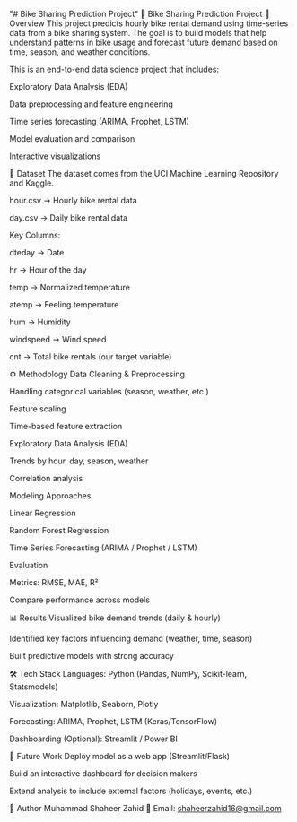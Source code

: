 "# Bike Sharing Prediction Project" 
🚴 Bike Sharing Prediction Project
📌 Overview
This project predicts hourly bike rental demand using time-series data from a bike sharing system.
The goal is to build models that help understand patterns in bike usage and forecast future demand based on time, season, and weather conditions.

This is an end-to-end data science project that includes:

Exploratory Data Analysis (EDA)

Data preprocessing and feature engineering

Time series forecasting (ARIMA, Prophet, LSTM)

Model evaluation and comparison

Interactive visualizations

📂 Dataset
The dataset comes from the UCI Machine Learning Repository and Kaggle.

hour.csv → Hourly bike rental data

day.csv → Daily bike rental data

Key Columns:

dteday → Date

hr → Hour of the day

temp → Normalized temperature

atemp → Feeling temperature

hum → Humidity

windspeed → Wind speed

cnt → Total bike rentals (our target variable)

⚙️ Methodology
Data Cleaning & Preprocessing

Handling categorical variables (season, weather, etc.)

Feature scaling

Time-based feature extraction

Exploratory Data Analysis (EDA)

Trends by hour, day, season, weather

Correlation analysis

Modeling Approaches

Linear Regression

Random Forest Regression

Time Series Forecasting (ARIMA / Prophet / LSTM)

Evaluation

Metrics: RMSE, MAE, R²

Compare performance across models

📊 Results
Visualized bike demand trends (daily & hourly)

Identified key factors influencing demand (weather, time, season)

Built predictive models with strong accuracy

🛠 Tech Stack
Languages: Python (Pandas, NumPy, Scikit-learn, Statsmodels)

Visualization: Matplotlib, Seaborn, Plotly

Forecasting: ARIMA, Prophet, LSTM (Keras/TensorFlow)

Dashboarding (Optional): Streamlit / Power BI

🚀 Future Work
Deploy model as a web app (Streamlit/Flask)

Build an interactive dashboard for decision makers

Extend analysis to include external factors (holidays, events, etc.)

👤 Author
Muhammad Shaheer Zahid
📧 Email: shaheerzahid16@gmail.com